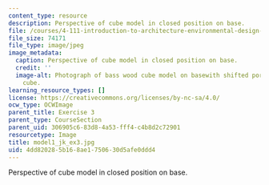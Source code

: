 ```yaml
---
content_type: resource
description: Perspective of cube model in closed position on base.
file: /courses/4-111-introduction-to-architecture-environmental-design-spring-2014/4dd820285b168ae1750630d5afe0ddd4_model1_jk_ex3.jpg
file_size: 74171
file_type: image/jpeg
image_metadata:
  caption: Perspective of cube model in closed position on base.
  credit: ''
  image-alt: Photograph of bass wood cube model on basewith shifted portions of the
    cube.
learning_resource_types: []
license: https://creativecommons.org/licenses/by-nc-sa/4.0/
ocw_type: OCWImage
parent_title: Exercise 3
parent_type: CourseSection
parent_uid: 306905c6-83d8-4a53-fff4-c4b8d2c72901
resourcetype: Image
title: model1_jk_ex3.jpg
uid: 4dd82028-5b16-8ae1-7506-30d5afe0ddd4
---
```

Perspective of cube model in closed position on base.
